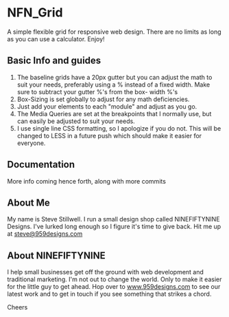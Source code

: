 NFN_Grid
========
A simple flexible grid for responsive web design.  There are no limits as long as you can use a calculator.  Enjoy!

Basic Info and guides
---------------------
1. The baseline grids have a 20px gutter but you can adjust the math to suit your needs, preferably using a % instead of a fixed width. Make sure to subtract your gutter %'s from the box- width %'s
2. Box-Sizing is set globally to adjust for any math deficiencies.
3. Just add your elements to each "module" and adjust as you go.
4. The Media Queries are set at the breakpoints that I normally use, but can easily be adjusted to suit your needs.
5. I use single line CSS formatting, so I apologize if you do not.  This will be changed to LESS in a future push which should make it easier for everyone.

Documentation
-------------
More info coming hence forth, along with more commits

About Me
--------
My name is Steve Stillwell.  I run a small design shop called NINEFIFTYNINE Designs.  I've lurked long enough so I figure it's time to give back.  Hit me up at steve@959designs.com

About NINEFIFTYNINE
-------------------
I help small businesses get off the ground with web development and traditional marketing.  I'm not out to change the world.  Only to make it easier for the little guy to get ahead.  Hop over to www.959designs.com to see our latest work and to get in touch if you see something that strikes a chord.

Cheers